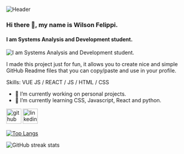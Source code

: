 ![Header](./your-header-image-name.png)


### Hi there 👋, my name is Wilson Felippi.
#### I am Systems Analysis and Development student.
![I am Systems Analysis and Development student.](https://arturssmirnovs.github.io/github-profile-readme-generator/images/banner.png)

I made this project just for fun, it allows you to create nice and simple GitHub Readme files that you can copy/paste and use in your profile.

Skills: VUE JS / REACT / JS / HTML / CSS

- 🔭 I’m currently working on personal projects. 
- 🌱 I’m currently learning CSS, Javascript, React and python. 


[<img src='https://cdn.jsdelivr.net/npm/simple-icons@3.0.1/icons/github.svg' alt='github' height='40'>](https://github.com/WilsonFelippi)  [<img src='https://cdn.jsdelivr.net/npm/simple-icons@3.0.1/icons/linkedin.svg' alt='linkedin' height='40'>](https://www.linkedin.com/in/https://www.linkedin.com/in/wilson-felippi-7a4a56251/)  

[![Top Langs](https://github-readme-stats.vercel.app/api/top-langs/?username=WilsonFelippi)](https://github.com/anuraghazra/github-readme-stats)

![GitHub streak stats](https://streak-stats.demolab.com/?user=WilsonFelippi)  

